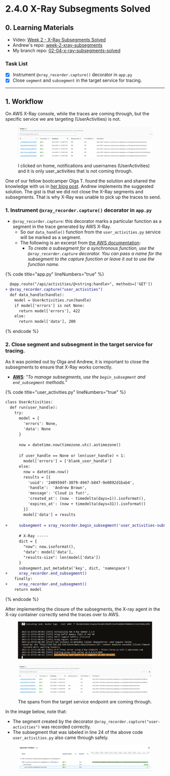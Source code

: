 # 2.4.0 X-Ray Subsegments Solved

## 0. **Learning Materials**

* Video: [Week 2 - X-Ray Subsegments Solved](https://www.youtube.com/watch?v=4SGTW0Db5y0\&list=PLBfufR7vyJJ7k25byhRXJldB5AiwgNnWv\&index=35\&ab\_channel=ExamPro)
* Andrew's repo: [week-2-xray-subsegments](https://github.com/omenking/aws-bootcamp-cruddur-2023/tree/week-2-xray-subsegments)
* My branch repo: [02-04-x-ray-subsegments-solved](https://github.com/mariachiinajar/aws-bootcamp-cruddur-2023-again/tree/02-04-x-ray-subsegments-solved)

### Task List

* [x] Instrument `@xray_recorder.capture()` decorator in `app.py`
* [x] Close `segment` and `subsegment` in the target service for tracing.&#x20;

***

## 1. Workflow

On AWS X-Ray console, while the traces are coming through, but the specific service we are targeting (UserActivities) is not.

<div data-full-width="true">

<figure><img src="../.gitbook/assets/image (55).png" alt=""><figcaption><p>I clicked on home, notifications and usernames (UserActivities) and it is only user_activities that is not coming through.</p></figcaption></figure>

</div>

One of our fellow bootcamper Olga T. found the solution and shared the knowledge with us in [her blog post](https://olley.hashnode.dev/aws-free-cloud-bootcamp-instrumenting-aws-x-ray-subsegments). Andrew implements the suggested solution. The gist is that we did not close the X-Ray segments and subsegments. That is why X-Ray was unable to pick up the traces to send.

### 1. Instrument `@xray_recorder.capture()` decorator in `app.py`

* `@xray_recorder.capture`: this decorator marks a particular function as a segment in the trace generated by AWS X-Ray.
  * So our `data_handle()` function from the `user_activities.py` service will be marked as a segment.
  * The following is an excerpt from [the AWS documentation](https://docs.aws.amazon.com/xray/latest/devguide/xray-sdk-python-subsegments.html):
    * _To create a subsegment for a synchronous function, use the `@xray_recorder.capture` decorator. You can pass a name for the subsegment to the capture function or leave it out to use the function name._

{% code title="app.py" lineNumbers="true" %}
```diff
  @app.route("/api/activities/@<string:handle>", methods=['GET'])
+ @xray_recorder.capture("user_activities")
  def data_handle(handle):
    model = UserActivities.run(handle)
    if model['errors'] is not None:
      return model['errors'], 422
    else:
      return model['data'], 200
```
{% endcode %}

### 2. Close segment and subsegment in the target service for tracing.

As it was pointed out by Olga and Andrew, it is important to close the subsegments to ensure that X-Ray works correctly.&#x20;

* [**AWS**](https://docs.aws.amazon.com/xray/latest/devguide/xray-sdk-python-subsegments.html)_: "To manage subsegments, use the `begin_subsegment` and `end_subsegment` methods."_

{% code title="user_activities.py" lineNumbers="true" %}
```diff
class UserActivities:
  def run(user_handle):
    try:
      model = {
        'errors': None,
        'data': None
      }

      now = datetime.now(timezone.utc).astimezone()

      if user_handle == None or len(user_handle) < 1:
        model['errors'] = ['blank_user_handle']
      else:
        now = datetime.now()
        results = [{
          'uuid': '248959df-3079-4947-b847-9e0892d1bab4',
          'handle':  'Andrew Brown',
          'message': 'Cloud is fun!',
          'created_at': (now - timedelta(days=1)).isoformat(),
          'expires_at': (now + timedelta(days=31)).isoformat()
        }]
        model['data'] = results

+     subsegment = xray_recorder.begin_subsegment('user_activities-subsegment-mock-data')
      
      # X-Ray -----
      dict = {
        "now": now.isoformat(),
        "data": model['data'],
        "results-size": len(model['data'])
      }
      subsegment.put_metadata('key', dict, 'namespace')    
+     xray_recorder.end_subsegment()
    finally:
+     xray_recorder.end_subsegment()
    return model
```
{% endcode %}

After implementing the closure of the subsegments, the X-ray agent in the X-ray container correctly send the traces over to AWS.

<figure><img src="../.gitbook/assets/image (56).png" alt=""><figcaption></figcaption></figure>

<div data-full-width="true">

<figure><img src="../.gitbook/assets/image (59).png" alt=""><figcaption><p>The spans from the target service endpoint are coming through.</p></figcaption></figure>

</div>

In the image below, note that:&#x20;

* The segment created by the decorator `@xray_recorder.capture("user-activities")` was recorded correctly.
* The subsegment that was labeled in line 24 of the above code `user_activities.py` also came through safely.

<div data-full-width="true">

<figure><img src="../.gitbook/assets/image (57).png" alt=""><figcaption></figcaption></figure>

</div>
